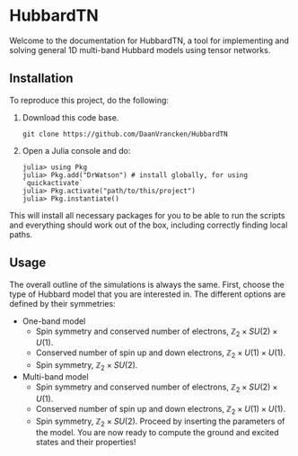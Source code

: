 # HubbardTN

Welcome to the documentation for HubbardTN, a tool for implementing and solving general 1D multi-band Hubbard models using tensor networks.

## Installation

To reproduce this project, do the following:

1. Download this code base.
   ```
   git clone https://github.com/DaanVrancken/HubbardTN
   ```
2. Open a Julia console and do:
   ```
   julia> using Pkg
   julia> Pkg.add("DrWatson") # install globally, for using `quickactivate`
   julia> Pkg.activate("path/to/this/project")
   julia> Pkg.instantiate()
   ```

This will install all necessary packages for you to be able to run the scripts and
everything should work out of the box, including correctly finding local paths.

## Usage

The overall outline of the simulations is always the same. First, choose the type of Hubbard model that you are interested in. The different options are defined by their symmetries: 
- One-band model
    - Spin symmetry and conserved number of electrons, $\mathbb{Z}_2\times SU(2)\times U(1)$.
    - Conserved number of spin up and down electrons, $\mathbb{Z}_2\times U(1)\times U(1)$.
    - Spin symmetry, $\mathbb{Z}_2\times SU(2)$.
- Multi-band model
    - Spin symmetry and conserved number of electrons, $\mathbb{Z}_2\times SU(2)\times U(1)$.
    - Conserved number of spin up and down electrons, $\mathbb{Z}_2\times U(1)\times U(1)$.
    - Spin symmetry, $\mathbb{Z}_2\times SU(2)$.
Proceed by inserting the parameters of the model. You are now ready to compute the ground and excited states and their properties!